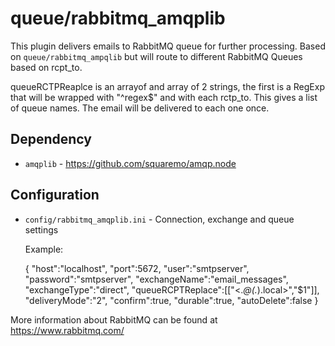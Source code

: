 queue/rabbitmq\_amqplib
======================

This plugin delivers emails to RabbitMQ queue for further processing. Based on `queue/rabbitmq_ampqlib` but will route to different RabbitMQ Queues based on rcpt\_to.

queueRCTPReaplce is an arrayof and array of 2 strings, the first is a RegExp that will be wrapped with "^regex$" and with each rctp\_to. This gives a list of queue names. The email will be delivered to each one once.

Dependency
----------
* `amqplib` - https://github.com/squaremo/amqp.node

Configuration
-------------

* `config/rabbitmq_amqplib.ini` - Connection, exchange and queue settings
    
    Example:

    {
        "host":"localhost",
        "port":5672,
        "user":"smtpserver",
        "password":"smtpserver",
        "exchangeName":"email_messages",
        "exchangeType":"direct",
        "queueRCPTReplace":[["<.*@(.*).local>","$1"]],
        "deliveryMode":"2",
        "confirm":true,
        "durable":true,
        "autoDelete":false
    }

    
 More information about RabbitMQ can be found at https://www.rabbitmq.com/
